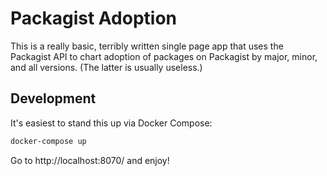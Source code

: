 # Packagist Adoption

This is a really basic, terribly written single page app that uses the
Packagist API to chart adoption of packages on Packagist by major, minor, and
all versions. (The latter is usually useless.)

## Development

It's easiest to stand this up via Docker Compose:

```bash
docker-compose up
```

Go to http://localhost:8070/ and enjoy!
